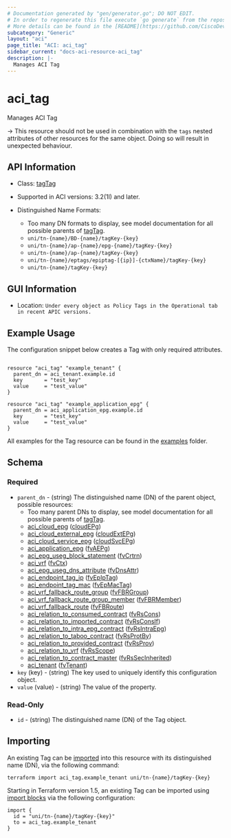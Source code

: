 ```yaml
---
# Documentation generated by "gen/generator.go"; DO NOT EDIT.
# In order to regenerate this file execute `go generate` from the repository root.
# More details can be found in the [README](https://github.com/CiscoDevNet/terraform-provider-aci/blob/master/README.md).
subcategory: "Generic"
layout: "aci"
page_title: "ACI: aci_tag"
sidebar_current: "docs-aci-resource-aci_tag"
description: |-
  Manages ACI Tag
---
```


# aci_tag #

Manages ACI Tag

  -> This resource should not be used in combination with the `tags` nested attributes of other resources for the same object. Doing so will result in unexpected behaviour.


## API Information ##

* Class: [tagTag](https://pubhub.devnetcloud.com/media/model-doc-latest/docs/app/index.html#/objects/tagTag/overview)

* Supported in ACI versions: 3.2(1l) and later.

* Distinguished Name Formats:
  - Too many DN formats to display, see model documentation for all possible parents of [tagTag](https://pubhub.devnetcloud.com/media/model-doc-latest/docs/app/index.html#/objects/tagTag/overview).
  - `uni/tn-{name}/BD-{name}/tagKey-{key}`
  - `uni/tn-{name}/ap-{name}/epg-{name}/tagKey-{key}`
  - `uni/tn-{name}/ap-{name}/tagKey-{key}`
  - `uni/tn-{name}/eptags/epiptag-[{ip}]-{ctxName}/tagKey-{key}`
  - `uni/tn-{name}/tagKey-{key}`

## GUI Information ##

* Location: `Under every object as Policy Tags in the Operational tab in recent APIC versions.`

## Example Usage ##

The configuration snippet below creates a Tag with only required attributes.

```hcl

resource "aci_tag" "example_tenant" {
  parent_dn = aci_tenant.example.id
  key       = "test_key"
  value     = "test_value"
}

resource "aci_tag" "example_application_epg" {
  parent_dn = aci_application_epg.example.id
  key       = "test_key"
  value     = "test_value"
}

```

All examples for the Tag resource can be found in the [examples](https://github.com/CiscoDevNet/terraform-provider-aci/tree/master/examples/resources/aci_tag) folder.

## Schema ##

### Required ###

* `parent_dn` - (string) The distinguished name (DN) of the parent object, possible resources:
  - Too many parent DNs to display, see model documentation for all possible parents of [tagTag](https://pubhub.devnetcloud.com/media/model-doc-latest/docs/app/index.html#/objects/tagTag/overview).
  - [aci_cloud_epg](https://registry.terraform.io/providers/CiscoDevNet/aci/latest/docs/resources/cloud_epg) ([cloudEPg](https://pubhub.devnetcloud.com/media/model-doc-latest/docs/app/index.html#/objects/cloudEPg/overview))
  - [aci_cloud_external_epg](https://registry.terraform.io/providers/CiscoDevNet/aci/latest/docs/resources/cloud_external_epg) ([cloudExtEPg](https://pubhub.devnetcloud.com/media/model-doc-latest/docs/app/index.html#/objects/cloudExtEPg/overview))
  - [aci_cloud_service_epg](https://registry.terraform.io/providers/CiscoDevNet/aci/latest/docs/resources/cloud_service_epg) ([cloudSvcEPg](https://pubhub.devnetcloud.com/media/model-doc-latest/docs/app/index.html#/objects/cloudSvcEPg/overview))
  - [aci_application_epg](https://registry.terraform.io/providers/CiscoDevNet/aci/latest/docs/resources/application_epg) ([fvAEPg](https://pubhub.devnetcloud.com/media/model-doc-latest/docs/app/index.html#/objects/fvAEPg/overview))
  - [aci_epg_useg_block_statement](https://registry.terraform.io/providers/CiscoDevNet/aci/latest/docs/resources/epg_useg_block_statement) ([fvCrtrn](https://pubhub.devnetcloud.com/media/model-doc-latest/docs/app/index.html#/objects/fvCrtrn/overview))
  - [aci_vrf](https://registry.terraform.io/providers/CiscoDevNet/aci/latest/docs/resources/vrf) ([fvCtx](https://pubhub.devnetcloud.com/media/model-doc-latest/docs/app/index.html#/objects/fvCtx/overview))
  - [aci_epg_useg_dns_attribute](https://registry.terraform.io/providers/CiscoDevNet/aci/latest/docs/resources/epg_useg_dns_attribute) ([fvDnsAttr](https://pubhub.devnetcloud.com/media/model-doc-latest/docs/app/index.html#/objects/fvDnsAttr/overview))
  - [aci_endpoint_tag_ip](https://registry.terraform.io/providers/CiscoDevNet/aci/latest/docs/resources/endpoint_tag_ip) ([fvEpIpTag](https://pubhub.devnetcloud.com/media/model-doc-latest/docs/app/index.html#/objects/fvEpIpTag/overview))
  - [aci_endpoint_tag_mac](https://registry.terraform.io/providers/CiscoDevNet/aci/latest/docs/resources/endpoint_tag_mac) ([fvEpMacTag](https://pubhub.devnetcloud.com/media/model-doc-latest/docs/app/index.html#/objects/fvEpMacTag/overview))
  - [aci_vrf_fallback_route_group](https://registry.terraform.io/providers/CiscoDevNet/aci/latest/docs/resources/vrf_fallback_route_group) ([fvFBRGroup](https://pubhub.devnetcloud.com/media/model-doc-latest/docs/app/index.html#/objects/fvFBRGroup/overview))
  - [aci_vrf_fallback_route_group_member](https://registry.terraform.io/providers/CiscoDevNet/aci/latest/docs/resources/vrf_fallback_route_group_member) ([fvFBRMember](https://pubhub.devnetcloud.com/media/model-doc-latest/docs/app/index.html#/objects/fvFBRMember/overview))
  - [aci_vrf_fallback_route](https://registry.terraform.io/providers/CiscoDevNet/aci/latest/docs/resources/vrf_fallback_route) ([fvFBRoute](https://pubhub.devnetcloud.com/media/model-doc-latest/docs/app/index.html#/objects/fvFBRoute/overview))
  - [aci_relation_to_consumed_contract](https://registry.terraform.io/providers/CiscoDevNet/aci/latest/docs/resources/relation_to_consumed_contract) ([fvRsCons](https://pubhub.devnetcloud.com/media/model-doc-latest/docs/app/index.html#/objects/fvRsCons/overview))
  - [aci_relation_to_imported_contract](https://registry.terraform.io/providers/CiscoDevNet/aci/latest/docs/resources/relation_to_imported_contract) ([fvRsConsIf](https://pubhub.devnetcloud.com/media/model-doc-latest/docs/app/index.html#/objects/fvRsConsIf/overview))
  - [aci_relation_to_intra_epg_contract](https://registry.terraform.io/providers/CiscoDevNet/aci/latest/docs/resources/relation_to_intra_epg_contract) ([fvRsIntraEpg](https://pubhub.devnetcloud.com/media/model-doc-latest/docs/app/index.html#/objects/fvRsIntraEpg/overview))
  - [aci_relation_to_taboo_contract](https://registry.terraform.io/providers/CiscoDevNet/aci/latest/docs/resources/relation_to_taboo_contract) ([fvRsProtBy](https://pubhub.devnetcloud.com/media/model-doc-latest/docs/app/index.html#/objects/fvRsProtBy/overview))
  - [aci_relation_to_provided_contract](https://registry.terraform.io/providers/CiscoDevNet/aci/latest/docs/resources/relation_to_provided_contract) ([fvRsProv](https://pubhub.devnetcloud.com/media/model-doc-latest/docs/app/index.html#/objects/fvRsProv/overview))
  - [aci_relation_to_vrf](https://registry.terraform.io/providers/CiscoDevNet/aci/latest/docs/resources/relation_to_vrf) ([fvRsScope](https://pubhub.devnetcloud.com/media/model-doc-latest/docs/app/index.html#/objects/fvRsScope/overview))
  - [aci_relation_to_contract_master](https://registry.terraform.io/providers/CiscoDevNet/aci/latest/docs/resources/relation_to_contract_master) ([fvRsSecInherited](https://pubhub.devnetcloud.com/media/model-doc-latest/docs/app/index.html#/objects/fvRsSecInherited/overview))
  - [aci_tenant](https://registry.terraform.io/providers/CiscoDevNet/aci/latest/docs/resources/tenant) ([fvTenant](https://pubhub.devnetcloud.com/media/model-doc-latest/docs/app/index.html#/objects/fvTenant/overview))
* `key` (key) - (string) The key used to uniquely identify this configuration object.
* `value` (value) - (string) The value of the property.

### Read-Only ###

* `id` - (string) The distinguished name (DN) of the Tag object.

## Importing

An existing Tag can be [imported](https://www.terraform.io/docs/import/index.html) into this resource with its distinguished name (DN), via the following command:

```
terraform import aci_tag.example_tenant uni/tn-{name}/tagKey-{key}
```

Starting in Terraform version 1.5, an existing Tag can be imported
using [import blocks](https://developer.hashicorp.com/terraform/language/import) via the following configuration:

```
import {
  id = "uni/tn-{name}/tagKey-{key}"
  to = aci_tag.example_tenant
}
```
